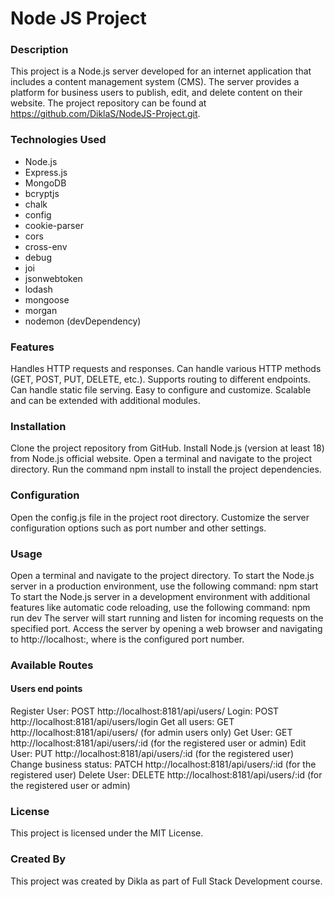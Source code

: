 # Node JS Project

### Description
This project is a Node.js server developed for an internet application that includes a content management system (CMS). The server provides a platform for business users to publish, edit, and delete content on their website. 
The project repository can be found at https://github.com/DiklaS/NodeJS-Project.git.

### Technologies Used
- Node.js
- Express.js
- MongoDB
- bcryptjs
- chalk
- config
- cookie-parser
- cors
- cross-env
- debug
- joi
- jsonwebtoken
- lodash
- mongoose
- morgan
- nodemon (devDependency)

### Features
Handles HTTP requests and responses.
Can handle various HTTP methods (GET, POST, PUT, DELETE, etc.).
Supports routing to different endpoints.
Can handle static file serving.
Easy to configure and customize.
Scalable and can be extended with additional modules.

### Installation
Clone the project repository from GitHub.
Install Node.js (version at least 18) from Node.js official website.
Open a terminal and navigate to the project directory.
Run the command npm install to install the project dependencies.

### Configuration
Open the config.js file in the project root directory.
Customize the server configuration options such as port number and other settings.

### Usage
Open a terminal and navigate to the project directory.
To start the Node.js server in a production environment, use the following command: npm start
To start the Node.js server in a development environment with additional features like automatic code reloading, use the following command: npm run dev
The server will start running and listen for incoming requests on the specified port.
Access the server by opening a web browser and navigating to http://localhost:<port>, where <port> is the configured port number.  

### Available Routes
#### Users end points
Register User: POST http://localhost:8181/api/users/
Login: POST http://localhost:8181/api/users/login
Get all users: GET http://localhost:8181/api/users/ (for admin users only)
Get User: GET http://localhost:8181/api/users/:id (for the registered user or admin)
Edit User: PUT http://localhost:8181/api/users/:id (for the registered user)
Change business status: PATCH http://localhost:8181/api/users/:id (for the registered user)
Delete User: DELETE http://localhost:8181/api/users/:id (for the registered user or admin)


### License
This project is licensed under the MIT License.

### Created By
This project was created by Dikla as part of Full Stack Development course.

